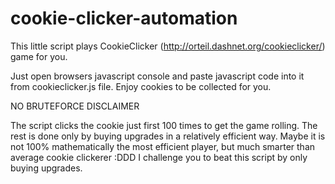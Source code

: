 # cookie-clicker-automation
This little script plays CookieClicker (http://orteil.dashnet.org/cookieclicker/) game for you.

Just open browsers javascript console and paste javascript code into it from cookieclicker.js file. Enjoy cookies to be collected for you.

NO BRUTEFORCE DISCLAIMER

The script clicks the cookie just first 100 times to get the game rolling. The rest is done only by buying upgrades in a relatively efficient way. Maybe it is not 100% mathematically the most efficient player, but much smarter than average cookie clickerer :DDD
I challenge you to beat this script by only buying upgrades.
